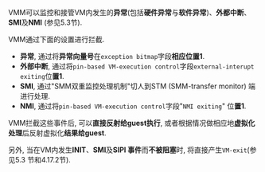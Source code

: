 

VMM可以监控和接管VM内发生的**异常**(包括**硬件异常**与**软件异常**)、**外都中断**、**SMI**及**NMI** (参见5.3节).

VMM通过下面的设置进行拦截.

- **异常**, 通过将**异常向量号**在`exception bitmap`字段**相应位置1**.
- **外部中断**, 通过将`pin-based VM-execution control`字段`external-interupt exiting`位**置1**.
- **SMI**, 通过"SMM双重监控处理机制"切人到STM (SMM-transfer monitor) 端进行处理.
- **NMI**, 通过将`pin-based VM-execution control`字段"`NMI exiting`" 位**置1**.

VMM拦截这些事件后, 可以**直接反射给guest执行**, 或者根据情况做相应地**虚拟化处理**后反射虚拟化**结果给guest**.

另外, 当在VM内发生**INIT**、**SMI**及**SIPI 事件**而**不被阻塞**时, 将直接产生`VM-exit`(参见5.3 节和4.17.2节).